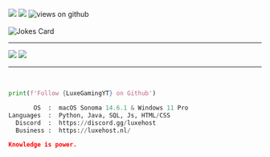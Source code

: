 <br>
 
<div> 
 <a href="https://discord.gg/luxehost" target="_blank"><img src="https://img.shields.io/badge/Discord-7289DA?style=for-the-badge&logo=discord&logoColor=white" target="_blank"></a> 
 <a href = "mailto:info@luxehost.nl"><img src="https://img.shields.io/badge/-Gmail-%23333?style=for-the-badge&logo=gmail&logoColor=white" target="_blank"></a>
 <img src="https://komarev.com/ghpvc/?username=LuxeGamingYT&label=Views&color=brightgreen&style=flat-square" alt="views on github" />
</div>

<br>
<img src="https://readme-jokes.vercel.app/api" alt="Jokes Card" />

 ***

<a href="https://discord.com/users/148371036419653633/"><img src="https://discord.c99.nl/widget/theme-3/148371036419653633.png"></a> <a href="https://discord.gg/luxehost"><img src="https://discord.com/api/guilds/834517759815057438/widget.png?style=banner2"></a>

***
 <br>

```python
print(f'Follow {LuxeGamingYT} on Github')
```

```python
       OS  :  macOS Sonoma 14.6.1 & Windows 11 Pro
Languages  :  Python, Java, SQL, Js, HTML/CSS
  Discord  :  https://discord.gg/luxehost
  Business :  https://luxehost.nl/
```

```json
Knowledge is power.
```
